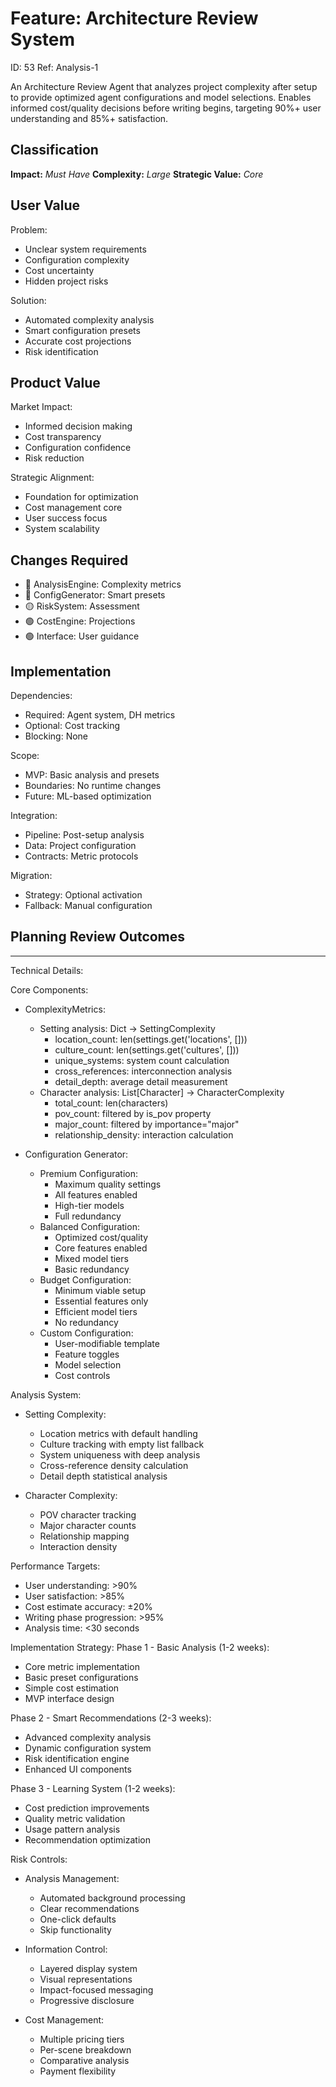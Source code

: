 # Feature: Architecture Review System

ID: 53
Ref: Analysis-1

An Architecture Review Agent that analyzes project complexity after setup to provide optimized agent configurations and model selections. Enables informed cost/quality decisions before writing begins, targeting 90%+ user understanding and 85%+ satisfaction.

## Classification
**Impact:** *Must Have*
**Complexity:** *Large*
**Strategic Value:** *Core*

## User Value
Problem:
- Unclear system requirements
- Configuration complexity
- Cost uncertainty
- Hidden project risks

Solution:
- Automated complexity analysis
- Smart configuration presets
- Accurate cost projections
- Risk identification

## Product Value
Market Impact:
- Informed decision making
- Cost transparency
- Configuration confidence
- Risk reduction

Strategic Alignment:
- Foundation for optimization
- Cost management core
- User success focus
- System scalability

## Changes Required
- 🔴 AnalysisEngine: Complexity metrics
- 🔴 ConfigGenerator: Smart presets
- 🟡 RiskSystem: Assessment
- 🟢 CostEngine: Projections
- 🟢 Interface: User guidance

## Implementation
Dependencies:
- Required: Agent system, DH metrics
- Optional: Cost tracking
- Blocking: None

Scope:
- MVP: Basic analysis and presets
- Boundaries: No runtime changes
- Future: ML-based optimization

Integration:
- Pipeline: Post-setup analysis
- Data: Project configuration
- Contracts: Metric protocols

Migration:
- Strategy: Optional activation
- Fallback: Manual configuration

## Planning Review Outcomes

-------------------------------------------
Technical Details:

Core Components:
- ComplexityMetrics:
  - Setting analysis: Dict -> SettingComplexity
    - location_count: len(settings.get('locations', []))
    - culture_count: len(settings.get('cultures', []))
    - unique_systems: system count calculation
    - cross_references: interconnection analysis
    - detail_depth: average detail measurement
  - Character analysis: List[Character] -> CharacterComplexity
    - total_count: len(characters)
    - pov_count: filtered by is_pov property
    - major_count: filtered by importance="major"
    - relationship_density: interaction calculation

- Configuration Generator:
  - Premium Configuration:
    - Maximum quality settings
    - All features enabled
    - High-tier models
    - Full redundancy
  - Balanced Configuration:
    - Optimized cost/quality
    - Core features enabled
    - Mixed model tiers
    - Basic redundancy
  - Budget Configuration:
    - Minimum viable setup
    - Essential features only
    - Efficient model tiers
    - No redundancy
  - Custom Configuration:
    - User-modifiable template
    - Feature toggles
    - Model selection
    - Cost controls

Analysis System:
- Setting Complexity:
  - Location metrics with default handling
  - Culture tracking with empty list fallback
  - System uniqueness with deep analysis
  - Cross-reference density calculation
  - Detail depth statistical analysis

- Character Complexity:
  - POV character tracking
  - Major character counts
  - Relationship mapping
  - Interaction density

Performance Targets:
- User understanding: >90%
- User satisfaction: >85%
- Cost estimate accuracy: ±20%
- Writing phase progression: >95%
- Analysis time: <30 seconds

Implementation Strategy:
Phase 1 - Basic Analysis (1-2 weeks):
- Core metric implementation
- Basic preset configurations
- Simple cost estimation
- MVP interface design

Phase 2 - Smart Recommendations (2-3 weeks):
- Advanced complexity analysis
- Dynamic configuration system
- Risk identification engine
- Enhanced UI components

Phase 3 - Learning System (1-2 weeks):
- Cost prediction improvements
- Quality metric validation
- Usage pattern analysis
- Recommendation optimization

Risk Controls:
- Analysis Management:
  - Automated background processing
  - Clear recommendations
  - One-click defaults
  - Skip functionality

- Information Control:
  - Layered display system
  - Visual representations
  - Impact-focused messaging
  - Progressive disclosure

- Cost Management:
  - Multiple pricing tiers
  - Per-scene breakdown
  - Comparative analysis
  - Payment flexibility